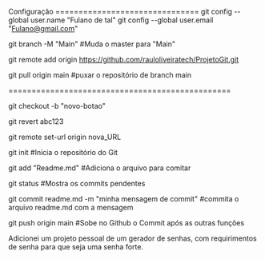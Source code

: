 Configuração ===============================
git config --global user.name "Fulano de tal"
git config --global user.email "Fulano@gmail.com"

git branch -M "Main" #Muda o master para "Main"

git remote add origin https://github.com/rauloliveiratech/ProjetoGit.git

git pull origin main #puxar o repositório de branch main

================================================

git checkout -b "novo-botao"

git revert abc123

git remote set-url origin nova_URL

git init #Inicia o repositório do Git

git add "Readme.md" #Adiciona o arquivo para comitar

git status #Mostra os commits pendentes

git commit readme.md -m "minha mensagem de commit" #commita o arquivo readme.md com a mensagem

git push origin main #Sobe no Github o Commit após as outras funções

Adicionei um projeto pessoal de um gerador de senhas, com requirimentos de senha para que seja uma senha forte.
